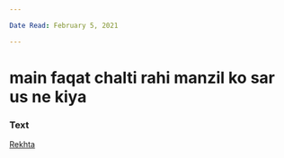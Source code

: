 ```yaml
---

Date Read: February 5, 2021

---
```


# main faqat chalti rahi manzil ko sar us ne kiya

### Text
[Rekhta](https://www.rekhta.org/ghazals/main-faqat-chaltii-rahii-manzil-ko-sar-us-ne-kiyaa-parveen-shakir-ghazals?lang=ur)

